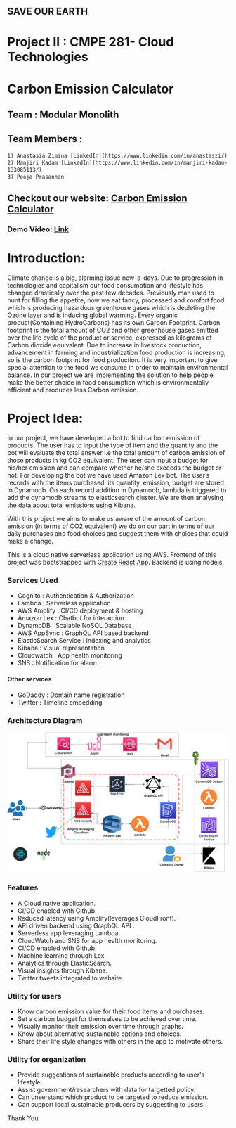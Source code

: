 ## **SAVE OUR EARTH**


# Project II : CMPE 281- Cloud Technologies
# Carbon Emission Calculator
## Team : Modular Monolith
## Team Members :
```
1) Anastasia Zimina [LinkedIn](https://www.linkedin.com/in/anastaszi/)
2) Manjiri Kadam [LinkedIn](https://www.linkedin.com/in/manjiri-kadam-133085113/)
3) Pooja Prasannan
```
## Checkout our website: [Carbon Emission Calculator](https://co2emissioncalculator.savenaturetoday.com/)
### Demo Video: [Link](https://www.youtube.com/watch?v=CYsvZ8MgthU&feature=youtu.be)
# Introduction:
Climate change is a big, alarming issue now-a-days. Due to progression in technologies and capitalism our food consumption and lifestyle has changed drastically over the past few decades. Previously man used to hunt for filling the appetite, now we eat fancy, processed and comfort food which is producing hazardous greenhouse gases which is depleting the Ozone layer and is inducing global warming. Every organic product(Containing HydroCarbons) has its own Carbon Footprint. Carbon footprint is the total amount of CO2 and other greenhouse gases emitted over the life cycle of the product or service, expressed as kilograms of Carbon dioxide equivalent. Due to increase in livestock production, advancement in farming and industrialization food production is increasing, so is the carbon footprint for food production. It is very important to give special attention to the food we consume in order to maintain environmental balance. In our project we are implementing the solution to help people make the better choice in food consumption which is environmentally efficient and produces less Carbon emission.

# Project Idea:
In our project, we have developed a bot to find carbon emission of products. The user has to input the type of item and the quantity and the bot will evaluate the total answer i.e the total amount of carbon emission of those products in kg CO2 equivalent. The user can input a budget for his/her emission and can compare whether he/she exceeds the budget or not. For developing the bot we have used Amazon Lex bot. The user’s records with the items purchased, its quantity, emission, budget are stored in Dynamodb. On each record addition in Dynamodb, lambda is triggered to add the dynamodb streams to elasticsearch cluster. We are then analysing the data about total emissions using Kibana.

With this project we aims to make us aware of the amount of carbon emission (in terms of CO2 equivalent) we do on our part in terms of our daily purchases and food choices and suggest them with choices that could make a change. 

This is a cloud native serverless application using AWS. Frontend of this project was bootstrapped with [Create React App](https://github.com/facebook/create-react-app). Backend is using nodejs.

### **Services Used**
* Cognito							:		Authentication & Authorization
* Lambda  						:		Serverless application
* AWS Amplify  					:		CI/CD deployment &  hosting                 
* Amazon Lex						:		Chatbot for interaction
* DynamoDB						:		Scalable NoSQL Database
* AWS AppSync 					:		GraphQL API based backend
* ElasticSearch Service			:		Indexing and analytics 
* Kibana							:		Visual representation
* Cloudwatch						:		App health monitoring
* SNS							:		Notification for alarm
#### **Other services**
  * GoDaddy : Domain name registration
  * Twitter : Timeline embedding
			

### **Architecture Diagram**

<img src="Architecture_diagram.png">

### **Features**

* A Cloud native application.
* CI/CD enabled with Github.
* Reduced latency using Amplify(leverages CloudFront).
* API driven backend using GraphQL API .
* Serverless app leveraging Lambda.
* CloudWatch and SNS for app health monitoring.
* CI/CD enabled with Github.
* Machine learning through Lex.
* Analytics through ElasticSearch.
* Visual insights through Kibana.
* Twitter tweets integrated to website.


### **Utility for users**

* Know 
 carbon emission
value for their food items and purchases.
* Set a carbon budget for themselves to be achieved over time.
* Visually monitor
their  emission 
over time through graphs.
* Know about 
alternative sustainable
 options and choices.
* Share their life 
style changes with others in the app to motivate others.

### **Utility for organization**
* Provide
 suggestions of 
sustainable 
products  according to user's lifestyle.
* Assist government/researchers
with data for targetted
policy.
* Can unserstand which product to be 
targeted to reduce
emission.
* Can support local sustainable producers by suggesting to users.


Thank You.
































